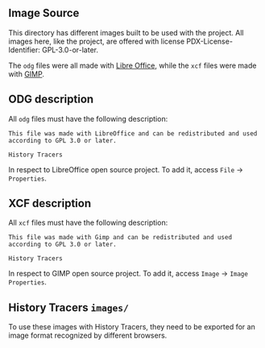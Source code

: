 ## Image Source

This directory has different images built to be used with the project. All images here, like the project,
are offered with license PDX-License-Identifier: GPL-3.0-or-later.

The `odg` files were all made with [Libre Office](https://www.libreoffice.org/), while the `xcf` files
were made with [GIMP](https://www.gimp.org/).

## ODG description

All `odg` files must have the following description:

```
This file was made with LibreOffice and can be redistributed and used according to GPL 3.0 or later.

History Tracers
```

In respect to LibreOffice open source project. To add it, access `File` -> `Properties`.

## XCF description

All `xcf` files must have the following description:

```
This file was made with Gimp and can be redistributed and used according to GPL 3.0 or later.

History Tracers
```

In respect to GIMP open source project. To add it, access `Image` -> `Image Properties`.

## History Tracers `images/`

To use these images with History Tracers, they need to be exported for an image format recognized by
different browsers.


